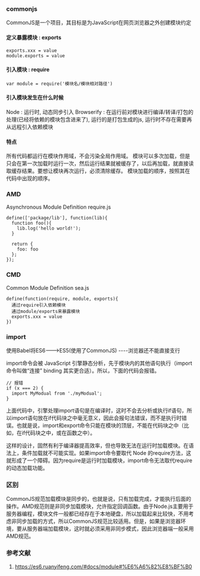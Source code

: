 ### commonjs

CommonJS是一个项目，其目标是为JavaScript在网页浏览器之外创建模块约定

#### 定义暴露模块 : exports

```
exports.xxx = value
module.exports = value
```

#### 引入模块 : require

```
var module = require('模块名/模块相对路径')
```

#### 引入模块发生在什么时候

Node : 运行时, 动态同步引入
Browserify : 在运行前对模块进行编译/转译/打包的处理(已经将依赖的模块包含进来了),
运行的是打包生成的js, 运行时不存在需要再从远程引入依赖模块

#### 特点

所有代码都运行在模块作用域，不会污染全局作用域。
模块可以多次加载，但是只会在第一次加载时运行一次，然后运行结果就被缓存了，以后再加载，就直接读取缓存结果。要想让模块再次运行，必须清除缓存。
模块加载的顺序，按照其在代码中出现的顺序。

### AMD

Asynchronous Module Definition
require.js

```
define(['package/lib'], function(lib){
  function foo(){
    lib.log('hello world!');
  }

  return {
    foo: foo
  };
});
```

### CMD

Common Module Definition
sea.js

```
define(function(require, module, exports){
  通过require引入依赖模块
  通过module/exports来暴露模块
  exports.xxx = value
})
```

### import

使用Babel将ES6--->ES5(使用了CommonJS) ----浏览器还不能直接支行

import命令会被 JavaScript 引擎静态分析，先于模块内的其他语句执行（import命令叫做“连接” binding 其实更合适）。所以，下面的代码会报错。

```
// 报错
if (x === 2) {
  import MyModual from './myModual';
}
```

上面代码中，引擎处理import语句是在编译时，这时不会去分析或执行if语句，所以import语句放在if代码块之中毫无意义，因此会报句法错误，而不是执行时错误。也就是说，import和export命令只能在模块的顶层，不能在代码块之中（比如，在if代码块之中，或在函数之中）。

这样的设计，固然有利于编译器提高效率，但也导致无法在运行时加载模块。在语法上，条件加载就不可能实现。如果import命令要取代 Node 的require方法，这就形成了一个障碍。因为require是运行时加载模块，import命令无法取代require的动态加载功能。

### 区别

CommonJS规范加载模块是同步的，也就是说，只有加载完成，才能执行后面的操作。AMD规范则是非同步加载模块，允许指定回调函数。由于Node.js主要用于服务器编程，模块文件一般都已经存在于本地硬盘，所以加载起来比较快，不用考虑非同步加载的方式，所以CommonJS规范比较适用。但是，如果是浏览器环境，要从服务器端加载模块，这时就必须采用非同步模式，因此浏览器端一般采用AMD规范。

### 参考文献

1. <https://es6.ruanyifeng.com/#docs/module#%E6%A6%82%E8%BF%B0>
